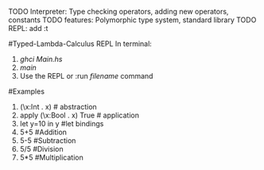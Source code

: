 TODO Interpreter: Type checking operators, adding new operators, constants
TODO features: Polymorphic type system, standard library
TODO REPL: add :t

#Typed-Lambda-Calculus REPL
In terminal:
1. *ghci Main.hs*
2. *main*
3. Use the REPL or :run *filename* command

#Examples
1. (\x:Int . x) # abstraction
2. apply (\x:Bool . x) True # application
3. let y=10 in y #let bindings
4. 5+5 #Addition
5. 5-5 #Subtraction
6. 5/5 #Division
7. 5*5 #Multiplication
